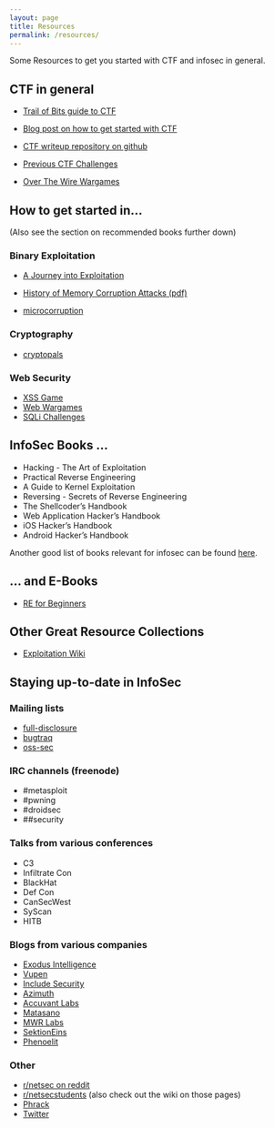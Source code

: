 ```yaml
---
layout: page
title: Resources
permalink: /resources/
---
```


Some Resources to get you started with CTF and infosec in general.

## CTF in general

- [Trail of Bits guide to CTF](https://trailofbits.github.io/ctf/)
- [Blog post on how to get started with CTF](http://www.endgame.com/blog/how-to-get-started-in-ctf.html)

- [CTF writeup repository on github](https://github.com/ctfs/write-ups)

- [Previous CTF Challenges](http://repo.shell-storm.org/CTF/)
- [Over The Wire Wargames](http://overthewire.org/wargames/)

## How to get started in...

(Also see the section on recommended books further down)

### Binary Exploitation

- [A Journey into Exploitation](http://myne-us.blogspot.de/2010/08/from-0x90-to-0x4c454554-journey-into.html)
- [History of Memory Corruption Attacks (pdf)](https://media.blackhat.com/bh-us-10/whitepapers/Meer/BlackHat-USA-2010-Meer-History-of-Memory-Corruption-Attacks-wp.pdf)

- [microcorruption](https://microcorruption.com)

### Cryptography

- [cryptopals](http://cryptopals.com/)

### Web Security

- [XSS Game](https://xss-game.appspot.com/)
- [Web Wargames](http://overthewire.org/wargames/natas/)
- [SQLi Challenges](http://www.zixem.altervista.org/SQLi/)


## InfoSec Books ...
- Hacking - The Art of Exploitation
- Practical Reverse Engineering
- A Guide to Kernel Exploitation
- Reversing - Secrets of Reverse Engineering
- The Shellcoder’s Handbook
- Web Application Hacker’s Handbook
- iOS Hacker’s Handbook
- Android Hacker’s Handbook

Another good list of books relevant for infosec can be found [here](http://dfir.org/?q=node/8).

## ... and E-Books
- [RE for Beginners](http://yurichev.com/writings/RE_for_beginners-en.pdf)

## Other Great Resource Collections

- [Exploitation Wiki](https://code.google.com/p/it-sec-catalog/wiki/Exploitation)

## Staying up-to-date in InfoSec

### Mailing lists
- [full-disclosure](http://seclists.org/fulldisclosure/)
- [bugtraq](http://seclists.org/bugtraq/)
- [oss-sec](http://seclists.org/oss-sec/)

### IRC channels (freenode)
- \#metasploit
- \#pwning
- \#droidsec
- \#\#security

### Talks from various conferences
- C3
- Infiltrate Con
- BlackHat
- Def Con
- CanSecWest
- SyScan
- HITB

### Blogs from various companies
- [Exodus Intelligence](http://blog.exodusintel.com/)
- [Vupen](http://www.vupen.com/blog/)
- [Include Security](http://blog.includesecurity.com/)
- [Azimuth](http://blog.azimuthsecurity.com/)
- [Accuvant Labs](http://www.accuvant.com/blog/)
- [Matasano](http://matasano.com/research/)
- [MWR Labs](http://labs.mwrinfosecurity.com/blog)
- [SektionEins](https://www.sektioneins.de/en/categories/blog.html)
- [Phenoelit](http://phenoelit.org/blog/)

### Other
- [r/netsec on reddit](http://www.reddit.com/r/netsec/)
- [r/netsecstudents](http://www.reddit.com/r/netsecstudents) (also check out the wiki on those pages)
- [Phrack](http://www.phrack.org/)
- [Twitter](https://twitter.com)

